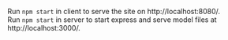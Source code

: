 Run `npm start` in client to serve the site on http://localhost:8080/.  
Run `npm start` in server to start express and serve model files at http://localhost:3000/.
